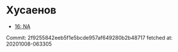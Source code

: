 # Хусаенов
- [16: NA](16.md)

Commit: 2f9255842eeb5f1e5bcde957af649280b2b48717
 fetched at: 20201008-063305
